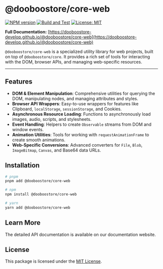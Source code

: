 # @dooboostore/core-web

[![NPM version](https://img.shields.io/npm/v/@dooboostore/core-web.svg?style=flat-square)](https://www.npmjs.com/package/@dooboostore/core-web)
[![Build and Test](https://github.com/dooboostore-develop/packages/actions/workflows/main.yaml/badge.svg?branch=main)](https://github.com/dooboostore-develop/packages/actions/workflows/main.yaml)
[![License: MIT](https://img.shields.io/badge/License-MIT-yellow.svg?style=flat-square)](https://opensource.org/licenses/MIT)

**Full Documentation:** [https://dooboostore-develop.github.io/@dooboostore/core-web](https://dooboostore-develop.github.io/@dooboostore/core-web)

`@dooboostore/core-web` is a specialized utility library for web projects, built on top of `@dooboostore/core`. It provides a rich set of tools for interacting with the DOM, browser APIs, and managing web-specific resources.

---

## Features

-   **DOM & Element Manipulation**: Comprehensive utilities for querying the DOM, manipulating nodes, and managing attributes and styles.
-   **Browser API Wrappers**: Easy-to-use wrappers for features like Clipboard, `localStorage`, `sessionStorage`, and Cookies.
-   **Asynchronous Resource Loading**: Functions to asynchronously load images, audio, scripts, and stylesheets.
-   **Event Handling**: Helpers to create `Observable` streams from DOM and window events.
-   **Animation Utilities**: Tools for working with `requestAnimationFrame` to create smooth animations.
-   **Web-Specific Conversions**: Advanced converters for `File`, `Blob`, `ImageBitmap`, `Canvas`, and Base64 data URLs.

## Installation

```bash
# pnpm
pnpm add @dooboostore/core-web

# npm
npm install @dooboostore/core-web

# yarn
yarn add @dooboostore/core-web
```

## Learn More

The detailed API documentation is available on our documentation website.


## License

This package is licensed under the [MIT License](https://opensource.org/licenses/MIT).